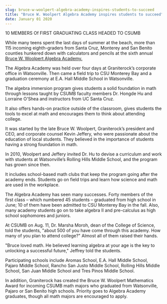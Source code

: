 ```yaml
---
slug: bruce-w-woolpert-algebra-academy-inspires-students-to-succeed
title: "Bruce W. Woolpert Algebra Academy inspires students to succeed"
date: January 01 2020
---
```


<p>10 MEMBERS Of FIRST GRADUATING CLASS HEADED TO CSUMB</p><p>While many teens spent the last days of summer at the beach, more than 115 incoming eighth&#45;graders from Santa Cruz, Monterey and San Benito counties hunkered down with calculators and pencils at the sixth annual <a href="http://algebraacademy.net/">Bruce W. Woolpert Algebra Academy.</a>

The Algebra Academy was held over four days at Graniterock’s corporate office in Watsonville. Then came a field trip to CSU Monterey Bay and a graduation ceremony at E.A. Hall Middle School in Watsonville.

The algebra immersion program gives students a solid foundation in math through lessons taught by CSUMB faculty members Dr. Hongde Hu and Lorraine O'Shea and instructors from UC Santa Cruz.
</p><p>It also offers hands&#45;on practice outside of the classroom, gives students the tools to excel at math and encourages them to think about attending college.
</p><p>It was started by the late Bruce W. Woolpert, Graniterock’s president and CEO, and corporate counsel Kevin Jeffery, who were passionate about the education of local students. They believed in the importance of students having a strong foundation in math.
</p><p>In 2010, Woolpert and Jeffery invited Dr. Hu to devise a curriculum and work with students at Watsonville’s Rolling Hills Middle School, and the program has grown since then.
</p><p>It includes school&#45;based math clubs that keep the program going after the academy ends. Students go on field trips and learn how science and math are used in the workplace.
</p><p>The Algebra Academy has seen many successes. Forty members of the first class – which numbered 45 students – graduated from high school in June; 10 of them have been admitted to CSU Monterey Bay in the fall. Also, many academy students go on to take algebra II and pre&#45;calculus as high school sophomores and juniors.
</p><p>At CSUMB on Aug. 11, Dr. Marsha Moroh, dean of the College of Science, told the students, "about 500 of you have come through this academy. How many of you plan to attend college?" Almost all of them raised their hands.
</p><p>"Bruce loved math. He believed learning algebra at your age is the key to unlocking a successful future," Jeffrey told the students.
</p><p>Participating schools include Aromas School, E.A. Hall Middle School, Pajaro Middle School, Rancho San Justo Middle School, Rolling Hills Middle School, San Juan Middle School and Tres Pinos Middle School.
</p><p>In addition, Graniterock has created the Bruce W. Woolpert Mathematics Award for incoming CSUMB math majors who graduated from Watsonville, Pajaro or San Benito high schools. Priority goes to Algebra Academy graduates, though all math majors are encouraged to apply.
</p>
